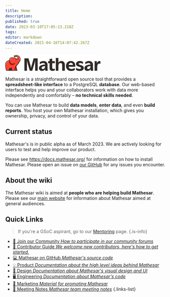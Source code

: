 ```yaml
---
title: Home
description: 
published: true
date: 2023-03-10T17:05:13.218Z
tags: 
editor: markdown
dateCreated: 2021-04-16T14:07:42.267Z
---
```


<img src="/mathesar_primary_shaded_hor_rgb.png" width=300px alt="Mathesar logo"/>

Mathesar is a straightforward open source tool that provides a **spreadsheet-like interface** to a PostgreSQL **database**. Our web-based interface helps you and your collaborators work with data more independently and comfortably – **no technical skills needed**.

You can use Mathesar to build **data models**, **enter data**, and even **build reports**. You host your own Mathesar installation, which gives you ownership, privacy, and control of your data.

## Current status
Mathesar's is in public alpha as of March 2023. We are actively looking for users to test and help improve our product.

Please see https://docs.mathesar.org/ for information on how to install Mathesar. Please open an issue on [our GitHub](https://github.com/centerofci/mathesar) for any issues you encounter.

## About the wiki
The Mathesar wiki is aimed at **people who are helping build Mathesar**. Please see our [main website](https://mathesar.org) for information about Mathesar aimed at general audiences.

## Quick Links
> If you're a GSoC aspirant, go to our [Mentoring](/en/community/mentoring) page.
{.is-info}

- [:busts_in_silhouette: Join our Community *How to participate in our community forums*](/community)
- [:scroll: Contributor Guide *We welcome new contributors, here's how to get started.*](/community/contributing)
- [:computer: Mathesar on GitHub *Mathesar's source code*](https://github.com/centerofci/mathesar)
- [:bulb: Product *Documentation about the high level ideas behind Mathesar*](/product)
- [:art: Design *Documentation about Mathesar's visual design and UI*](/design)
- [:desktop_computer: Engineering *Documentation about Mathesar's code*](/engineering)
- [:loudspeaker: Marketing *Material for promoting Mathesar*](/marketing)
- [:memo: Meeting Notes *Mathesar team meeting notes*](/meeting-notes)
{.links-list}